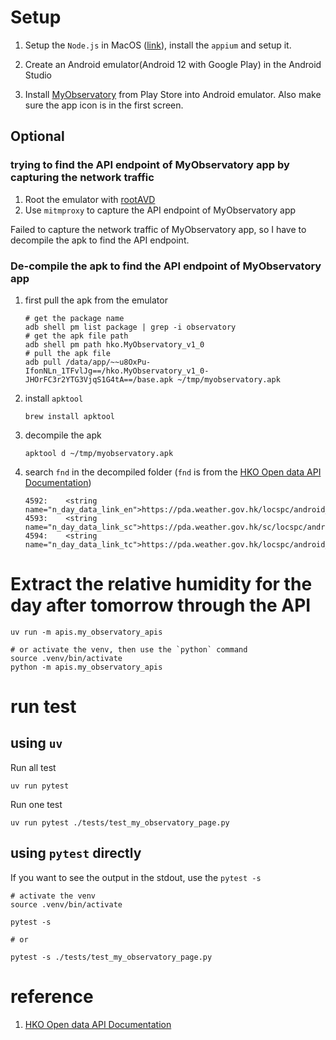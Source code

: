 # Setup
1. Setup the `Node.js` in MacOS ([link](https://petesong.github.io/macos/node.js/2025/02/21/setup-nodejs-environment-on-macOS.html)), install the `appium` and setup it.

2. Create an Android emulator(Android 12 with Google Play) in the Android Studio

3. Install [MyObservatory](https://play.google.com/store/apps/details?id=hko.MyObservatory_v1_0&hl=en) from Play Store into Android emulator. Also make sure the app icon is in the first screen.

## Optional

### trying to find the API endpoint of MyObservatory app by capturing the network traffic

1. Root the emulator with [rootAVD](https://gitlab.com/newbit/rootAVD)
2. Use `mitmproxy` to capture the API endpoint of MyObservatory app

Failed to capture the network traffic of MyObservatory app, so I have to decompile the apk to find the API endpoint.

### De-compile the apk to find the API endpoint of MyObservatory app
1. first pull the apk from the emulator
    ```shell
    # get the package name
    adb shell pm list package | grep -i observatory
    # get the apk file path
    adb shell pm path hko.MyObservatory_v1_0
    # pull the apk file
    adb pull /data/app/~~u8OxPu-IfonNLn_1TFvlJg==/hko.MyObservatory_v1_0-JHOrFC3r2YTG3VjqS1G4tA==/base.apk ~/tmp/myobservatory.apk
    ```
2. install `apktool`
   ```shell
   brew install apktool
   ```
3. decompile the apk
   ```shell
   apktool d ~/tmp/myobservatory.apk
   ```
4. search `fnd` in the decompiled folder (`fnd` is from the [HKO Open data API Documentation](https://www.hko.gov.hk/tc/weatherAPI/doc/files/HKO_Open_Data_API_Documentation_tc.pdf))
   ```
   4592:    <string name="n_day_data_link_en">https://pda.weather.gov.hk/locspc/android_data/fnd_e.xml</string>
   4593:    <string name="n_day_data_link_sc">https://pda.weather.gov.hk/sc/locspc/android_data/fnd_uc.xml</string>
   4594:    <string name="n_day_data_link_tc">https://pda.weather.gov.hk/locspc/android_data/fnd_uc.xml</string>
   ```

# Extract the relative humidity for the day after tomorrow through the API

```shell
uv run -m apis.my_observatory_apis

# or activate the venv, then use the `python` command
source .venv/bin/activate
python -m apis.my_observatory_apis
```

# run test

## using `uv`
Run all test
```shell
uv run pytest
```

Run one test
```shell
uv run pytest ./tests/test_my_observatory_page.py
```

## using `pytest` directly
If you want to see the output in the stdout, use the `pytest -s`
```shell
# activate the venv
source .venv/bin/activate

pytest -s

# or

pytest -s ./tests/test_my_observatory_page.py
```
# reference
1. [HKO Open data API Documentation](https://www.hko.gov.hk/tc/weatherAPI/doc/files/HKO_Open_Data_API_Documentation_tc.pdf)
